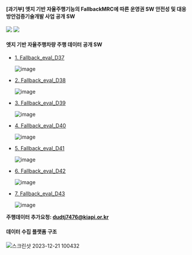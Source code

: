 #### [과기부] 엣지 기반 자율주행기능의 FallbackMRC에 따른 운영권 SW 안전성 및 대응방안검증기술개발 사업 공개 SW

<img src="https://github.com/dudtj7476/FallbackMRC/assets/87180836/d9a3bb1b-9e5a-4df0-ab0f-94dfd034db0b">
<img src="https://github.com/dudtj7476/FallbackMRC/assets/87180836/a2d8f4ce-986a-4a57-93b9-60be1ee910ca">

#### 엣지 기반 자율주행차량 주행 데이터 공개 SW

 - <a href="https://gofile.me/7vBui/2obeZxpvW" > 1. Fallback_eval_D37</a>
 
   ![image](https://github.com/dudtj7476/FallbackMRC/assets/87180836/0157fff3-d8ba-4cc0-8e3e-4eef881e06a3)

 - <a href="https://gofile.me/7vBui/dLJqK84Jz" > 2. Fallback_eval_D38</a>
 
   ![image](https://github.com/dudtj7476/FallbackMRC/assets/87180836/b6bd30eb-f484-4297-b8d1-6730e1e3d0d6)

 - <a href="https://gofile.me/7vBui/COBi8v7wQ" > 3. Fallback_eval_D39</a>
 
   ![image](https://github.com/dudtj7476/FallbackMRC/assets/87180836/cc1d4522-6a05-4e00-baf1-da8218917d01)

 - <a href="https://gofile.me/7vBui/cbFKLGUtA" > 4. Fallback_eval_D40</a>
 
   ![image](https://github.com/dudtj7476/FallbackMRC/assets/87180836/925d3caf-c56f-4fdd-92e4-bf7050c59ef4)

 - <a href="https://gofile.me/7vBui/7GniMOtkx" > 5. Fallback_eval_D41</a>
 
   ![image](https://github.com/dudtj7476/FallbackMRC/assets/87180836/21901d1f-701b-448e-883e-6e2886a304ee)

 - <a href="https://gofile.me/7vBui/LU7WnCPm7" > 6. Fallback_eval_D42</a>
 
   ![image](https://github.com/dudtj7476/FallbackMRC/assets/87180836/82494b08-303d-4eaa-8521-b7fb985d019f)

 - <a href="https://gofile.me/7vBui/AwpBeYYdS" > 7. Fallback_eval_D43</a>
 
   ![image](https://github.com/dudtj7476/FallbackMRC/assets/87180836/183d80c6-1676-447a-b026-193e1c91cc36)

**주행데이터 추가요청: dudtj7476@kiapi.or.kr**

#### 데이터 수집 플랫폼 구조
![스크린샷 2023-12-21 100432](https://github.com/dudtj7476/FallbackMRC/assets/87180836/fa3e8562-d051-424c-b085-23da6ccf19d6)


